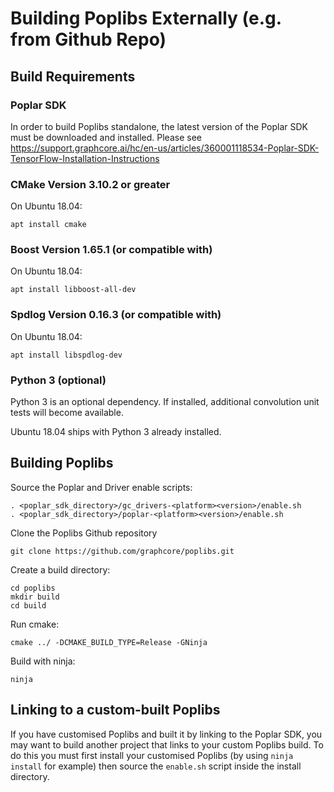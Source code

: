 # Building Poplibs Externally (e.g. from Github Repo)

## Build Requirements

### Poplar SDK

In order to build Poplibs standalone, the latest version of the Poplar SDK must be downloaded and installed. Please see https://support.graphcore.ai/hc/en-us/articles/360001118534-Poplar-SDK-TensorFlow-Installation-Instructions

### CMake Version 3.10.2 or greater

On Ubuntu 18.04:

    apt install cmake

### Boost Version 1.65.1 (or compatible with)

On Ubuntu 18.04:

    apt install libboost-all-dev

### Spdlog Version 0.16.3 (or compatible with)

On Ubuntu 18.04:

    apt install libspdlog-dev

### Python 3 (optional)

Python 3 is an optional dependency. If installed, additional convolution unit
tests will become available.

Ubuntu 18.04 ships with Python 3 already installed.

## Building Poplibs

Source the Poplar and Driver enable scripts:

    . <poplar_sdk_directory>/gc_drivers-<platform><version>/enable.sh
    . <poplar_sdk_directory>/poplar-<platform><version>/enable.sh

Clone the Poplibs Github repository

    git clone https://github.com/graphcore/poplibs.git

Create a build directory:

    cd poplibs
    mkdir build
    cd build

Run cmake:

    cmake ../ -DCMAKE_BUILD_TYPE=Release -GNinja

Build with ninja:

    ninja

## Linking to a custom-built Poplibs

If you have customised Poplibs and built it by linking to the Poplar SDK, you
may want to build another project that links to your custom Poplibs build. To
do this you must first install your customised Poplibs (by using `ninja install`
for example) then source the `enable.sh` script inside the install directory.
